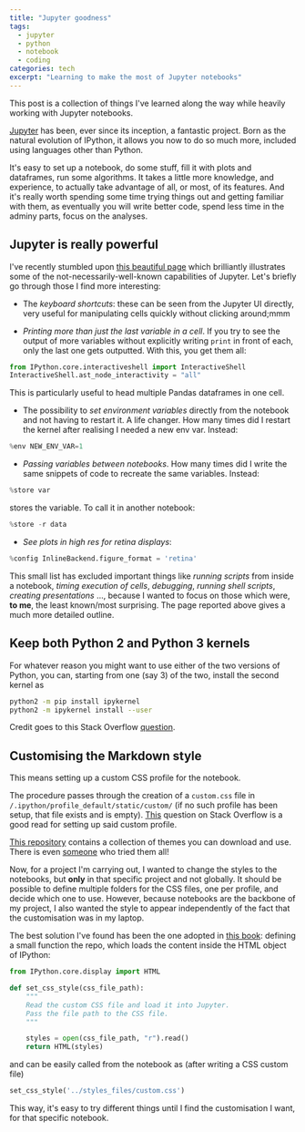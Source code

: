```yaml
---
title: "Jupyter goodness"
tags:
  - jupyter
  - python
  - notebook
  - coding
categories: tech
excerpt: "Learning to make the most of Jupyter notebooks"
---
```


This post is a collection of things I've learned along the way while heavily working with Jupyter notebooks.

[Jupyter](http://jupyter.org) has been, ever since its inception, a fantastic project. Born as the natural evolution of IPython, it allows you now to do so much more, included using languages other than Python.

It's easy to set up a notebook, do some stuff, fill it with plots and dataframes, run some algorithms. It takes a little more knowledge, and experience, to actually take advantage of all, or most, of its features. And it's really worth spending some time trying things out and getting familiar with them, as eventually you will write better code, spend less time in the adminy parts, focus on the analyses.

## Jupyter is really powerful

I've recently stumbled upon [this beautiful page](https://www.dataquest.io/blog/jupyter-notebook-tips-tricks-shortcuts/) which brilliantly illustrates some of the not-necessarily-well-known capabilities of Jupyter. Let's briefly go through those I find more interesting:

* The _keyboard shortcuts_: these can be seen from the Jupyter UI directly, very useful for manipulating cells quickly without clicking around;mmm

* _Printing more than just the last variable in a cell_. If you try to see the output of more variables without explicitly writing `print` in front of each, only the last one gets outputted. With this, you get them all:

```py
from IPython.core.interactiveshell import InteractiveShell
InteractiveShell.ast_node_interactivity = "all"
```

This is particularly useful to head multiple Pandas dataframes in one cell.

* The possibility to _set environment variables_ directly from the notebook and not having to restart it. A life changer. How many times did I restart the kernel after realising I needed a new env var. Instead:

```py
%env NEW_ENV_VAR=1
```

* _Passing variables between notebooks_. How many times did I write the same snippets of code to recreate the same variables. Instead:

```py
%store var
```

stores the variable. To call it in another notebook:

```py
%store -r data
```

* _See plots in high res for retina displays_:

```py
%config InlineBackend.figure_format = 'retina'
```


This small list has excluded important things like _running scripts_ from inside a notebook, _timing execution of cells_, _debugging_, _running shell scripts_, _creating presentations_ ..., because I wanted to focus on those which were, **to me**, the least known/most surprising. The page reported above gives a much more detailed outline.

## Keep both Python 2 and Python 3 kernels

For whatever reason you might want to use either of the two versions of Python, you can, starting from one (say 3) of the two, install the second kernel as

```bash
python2 -m pip install ipykernel
python2 -m ipykernel install --user
```

Credit goes to this Stack Overflow [question](http://stackoverflow.com/questions/30492623/using-both-python-2-x-and-python-3-x-in-ipython-notebook).

## Customising the Markdown style

This means setting up a custom CSS profile for the notebook.

The procedure passes through the creation of a `custom.css` file in `/.ipython/profile_default/static/custom/` (if no such profile has been setup, that file exists and is empty). [This](http://stackoverflow.com/questions/32071672/where-should-i-place-my-settings-and-profiles-for-use-with-ipython-jupyter-4-0) question on Stack Overflow is a good read for setting up said custom profile.

[This repository](https://github.com/nsonnad/base16-ipython-notebook) contains a collection of themes you can download and use. There is even [someone](http://www.damian.oquanta.info/posts/48-themes-for-your-ipython-notebook.html) who tried them all!

Now, for a project I'm carrying out, I wanted to change the styles to the notebooks, but **only** in that specific project and not globally. It should be possible to define multiple folders for the CSS files, one per profile, and decide which one to use. However, because notebooks are the backbone of my project, I also wanted the style to appear independently of the fact that the customisation was in my laptop.

The best solution I've found has been the one adopted in [this book](https://github.com/CamDavidsonPilon/Probabilistic-Programming-and-Bayesian-Methods-for-Hackers): defining a small function the repo, which loads the content inside the HTML object of IPython:


```py
from IPython.core.display import HTML

def set_css_style(css_file_path):
    """
    Read the custom CSS file and load it into Jupyter.
    Pass the file path to the CSS file.
    """

    styles = open(css_file_path, "r").read()
    return HTML(styles)
```

and can be easily called from the notebook as (after writing a CSS custom file)

```py
set_css_style('../styles_files/custom.css')
```

This way, it's easy to try different things until I find the customisation I want, for that specific notebook.
